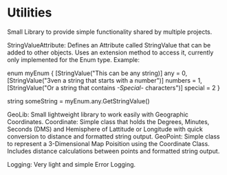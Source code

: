 # Utilities
Small Library to provide simple functionality shared by multiple projects.

StringValueAttribute:
Defines an Attribute called StringValue that can be added to other objects. 
Uses an extension method to access it, currently only implemented for the Enum type.
Example: 

enum myEnum {
   [StringValue("This can be any string)]
   any = 0,
   [StringValue("3ven a string that starts with a number")]
   numbers = 1,
   [StringValue("Or a string that contains *-Special-* characters")]
   special = 2
}

string someString = myEnum.any.GetStringValue()

GeoLib:
Small lightweight library to work easily with Geographic Coordinates.
   Coordinate: Simple class that holds the Degrees, Minutes, Seconds (DMS) and Hemisphere of Lattitude or Longitude with quick conversion to distance and formatted string output.
   GeoPoint: Simple class to represent a 3-Dimensional Map Poisition using the Coordinate Class. Includes distance calculations between points and formatted string output.
   
Logging:
Very light and simple Error Logging.
